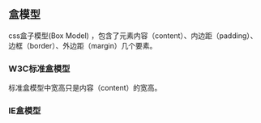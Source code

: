 ## 盒模型

css盒子模型(Box Model) ，包含了元素内容（content）、内边距（padding）、边框（border）、外边距（margin）几个要素。

### W3C标准盒模型

标准盒模型中宽高只是内容（content）的宽高。


### IE盒模型